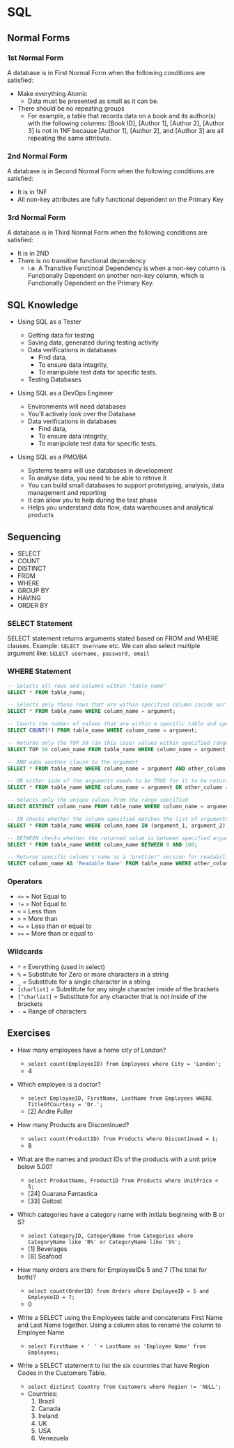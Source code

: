 # SQL

## Normal Forms

### 1st Normal Form

A database is in First Normal Form when the following conditions are satisfied:

- Make everything Atomic
  - Data must be presented as small as it can be.
- There should be no repeating groups
  - For example, a table that records data on a book and its author(s) with the following columns: [Book ID], [Author 1], [Author 2], [Author 3] is not in 1NF because [Author 1], [Author 2], and [Author 3] are all repeating the same attribute.

### 2nd Normal Form

A database is in Second Normal Form when the following conditions are satisfied:

- It is in 1NF
- All non-key attributes are fully functional dependent on the Primary Key

### 3rd Normal Form

A database is in Third Normal Form when the following conditions are satisfied:

- It is in 2ND
- There is no transitive functional dependency
  - i.e. A Transitive Functinoal Dependency is when a non-key column is Functionally Dependent on another non-key column, which is Functionally Dependent on the Primary Key.

## SQL Knowledge

- Using SQL as a Tester
  - Getting data for testing
  - Saving data, generated during testing activity
  - Data verifications in databases
    - Find data,
    - To ensure data integrity,
    - To manipulate test data for specific tests.
  - Testing Databases

- Using SQL as a DevOps Engineer
  - Environments will need databases
  - You'll actively look over the Database
  - Data verifications in databases
    - Find data,
    - To ensure data integrity,
    - To manipulate test data for specific tests.

- Using SQL as a PMO/BA
  - Systems teams will use databases in development
  - To analyse data, you need to be able to retrive it
  - You can build small databases to support prototyping, analysis, data management and reporting
  - It can allow you to help during the test phase
  - Helps you understand data flow, data warehouses and analytical products

## Sequencing

- SELECT
- COUNT
- DISTINCT
- FROM
- WHERE
- GROUP BY
- HAVING
- ORDER BY

### SELECT Statement

SELECT statement returns arguments stated based on FROM and WHERE clauses. Example: `SELECT Username` etc. We can also select multiple argument like: `SELECT username, password, email`

### WHERE Statement

```sql
-- Selects all rows and columns within "table_name"
SELECT * FROM table_name;

-- Selects only those rows that are within specified column inside our table
SELECT * FROM table_name WHERE column_name = argument;

-- Counts the number of values that are within a specific table and specific row
SELECT COUNT(*) FROM table_name WHERE column_name = argument;

-- Returns only the TOP 50 (in this case) values within specified range
SELECT TOP 50 column_name FROM table_name WHERE column_name = argument;

-- AND adds another clause to the argument
SELECT * FROM table_name WHERE column_name = argument AND other_column = other_argument;

-- OR either side of the arguments needs to be TRUE for it to be returned
SELECT * FROM table_name WHERE column_name = argument OR other_column = other_argument;

-- Selects only the unique values from the range specified
SELECT DISTINCT column_name FROM table_name WHERE column_name = argument;

-- IN checks whether the column specified matches the list of arguments
SELECT * FROM table_name WHERE column_name IN (argument_1, argument_2);

-- BETWEEN checks whether the returned value is between specified arguments
SELECT * FROM table_name WHERE column_name BETWEEN 0 AND 100;

-- Returns specific column's name as a "prettier" version for readability
SELECT column_name AS 'Readable Name' FROM table_name WHERE other_column = argument;
```

### Operators

- `<>` = Not Equal to
- `!=` = Not Equal to
- `<` = Less than
- `>` = More than
- `<=` = Less than or equal to
- `>=` = More than or equal to

### Wildcards

- `*` = Everything (used in select)
- `%` = Substitute for Zero or more characters in a string
- `_` = Substitute for a single character in a string
- `[charlist]` = Substitute for any single character inside of the brackets
- `[^charlist]` = Substitute for any character that is not inside of the brackets
- `-` = Range of characters

## Exercises

- How many employees have a home city of London?
  - `select count(EmployeeID) from Employees where City = 'London';`
  - 4

- Which employee is a doctor?
  - `select EmployeeID, FirstName, LastName from Employees WHERE TitleOfCourtesy = 'Dr.';`
  - [2] Andre Fuller

- How many Products are Discontinued?
  - `select count(ProductID) from Products where Discontinued = 1;`
  - 8

- What are the names and product IDs of the products with a unit price below 5.00?
  - `select ProductName, ProductID from Products where UnitPrice < 5;`
  - [24] Guarana Fantastica
  - [33] Geitost

- Which categories have a category name with initials beginning with B or S?
  - `select CategoryID, CategoryName from Categories where CategoryName like 'B%' or CategoryName like 'S%';`
  - [1] Beverages
  - [8] Seafood

- How many orders are there for EmployeeIDs 5 and 7 (The total for both)?
  - `select count(OrderID) from Orders where EmployeeID = 5 and EmployeeID = 7;`
  - 0

- Write a SELECT using the Employees table and concatenate First Name and Last Name together. Using a column alias to rename the column to Employee Name
  - `select FirstName + ' ' + LastName as 'Employee Name' from Employees;`

- Write a SELECT statement to list the six countries that have Region Codes in the Customers Table.
  - `select distinct Country from Customers where Region != 'NULL';`
  - Countries:
    1. Brazil
    2. Canada
    3. Ireland
    4. UK
    5. USA
    6. Venezuela
